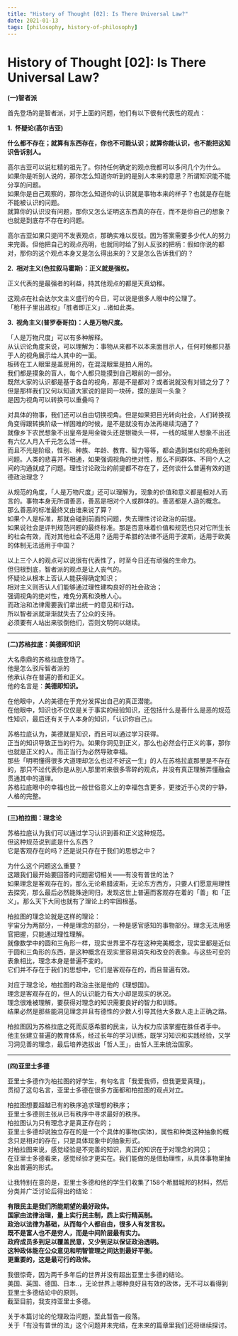```yaml
---
title: "History of Thought [02]: Is There Universal Law?"
date: 2021-01-13
tags: [philosophy, history-of-philosophy]
---
```


# History of Thought [02]: Is There Universal Law?


**(一)智者派**

首先登场的是智者派，对于上面的问题，他们有以下很有代表性的观点：

**1.  怀疑论(高尔吉亚)**

**什么都不存在；就算有东西存在，你也不可能认识；就算你能认识，也不能把这知识告诉别人。**

高尔吉亚可以说杠精的祖先了。你持任何确定的观点我都可以多问几个为什么。  
如果你是听别人说的，那你怎么知道你听到的是别人本来的意思？所谓知识能不能分享的问题。  
如果你是自己观察的，那你怎么知道你的认识就是事物本来的样子？也就是存在能不能被认识的问题。  
就算你的认识没有问题，那你又怎么证明这东西真的存在，而不是你自己的想象？也就是到底存不存在的问题。

高尔吉亚如果只提问不发表观点，那确实难以反驳。因为答案需要多少代人的努力来完善。但他把自己的观点亮明，也就同时给了别人反驳的把柄：假如你说的都对，那你的这个观点本身又是怎么得出来的？又是怎么告诉我们的？

**2.  相对主义(色拉叙马霍斯)：正义就是强权。**

正义代表的是最强者的利益，持其他观点的都是天真幼稚。

这观点在社会达尔文主义盛行的今日，可以说是很多人眼中的公理了。  
「枪杆子里出政权」「胜者即正义」..诸如此类。

**3.  视角主义(普罗泰哥拉)：人是万物尺度。**

「人是万物尺度」可以有多种解释。  
从认识论角度来说，可以理解为：事物从来都不以本来面目示人，任何时候都只基于人的视角展示给人其中的一面。  
板砖在工人眼里是盖房用的，在混混眼里是拍人用的。  
我们都是摸象的盲人，每个人都只能摸到自己眼前的一部分。  
既然大家的认识都是基于各自的视角，那是不是都对？或者说就没有对错之分了？  
但是那样我们又何以知道大家说的是同一块砖，摸的是同一头象？  
是因为视角可以转换可以重叠吗？

对具体的物事，我们还可以自由切换视角。但是如果把目光转向社会，人们转换视角变得跟转换阶级一样困难的时候，是不是就没有办法再继续沟通了？  
就像乡下农民想象不出皇帝是用金锄头还是银锄头一样，一线的城里人想象不出还有六亿人月入千元怎么活一样。  
而且不光是阶级，性别、种族、年龄、教育、智力等等，都会遇到类似的视角差别问题。人类的悲喜并不相通，如果强调视角的绝对性，那么不同群体、不同个人之间的沟通就成了问题。理性讨论政治的前提都不存在了，还何谈什么普遍有效的道德政治理念？

从规范的角度，「人是万物尺度」还可以理解为，现象的价值和意义都是相对人而言的。事物本身无所谓善恶，善恶是相对个人或群体的。善恶都是人造的概念。  
那么善恶的标准最终又由谁来说了算？  
如果个人是标准，那就会碰到前面的问题，失去理性讨论政治的前提。  
如果说社会是评判规范问题的最终标准。那是否意味着价值和规范也只对它所生长的社会有效，而对其他社会不适用？适用于希腊的法律不适用于波斯，适用于欧美的体制无法适用于中国？

以上三个人的观点可以说很有代表性了，时至今日还有顽强的生命力。  
但归根到底，智者派的观点是让人丧气的。  
怀疑论从根本上否认人能获得确定知识；  
相对主义则否认人们能够通过理性建构良好的社会政治；  
强调视角的绝对性，难免分离和涣散人心。  
而政治和法律需要我们拿出统一的意见和行动。  
所以智者派就渐渐就失去了公众的支持。  
必须要有人站出来驳倒他们，否则文明何以继续。

---

**(二)苏格拉底：美德即知识**

大名鼎鼎的苏格拉底登场了。  
他是怎么驳斥智者派的  
他承认存在普遍的善和正义。  
他的名言是：**美德即知识。**

在他眼中，人的美德在于充分发挥出自己的真正潜能。  
在他眼中，知识也不仅仅是关于事实的经验知识，还包括什么是善什么是恶的规范性知识，最后还有关于人本身的知识，「认识你自己」。

苏格拉底认为，美德就是知识，而且可以通过学习获得。  
正当的知识导致正当的行为。如果你洞见到正义，那么也必然会行正义的事，那你也就是正义的人。而正当行为必然导致幸福。  
那些「明明懂得很多大道理却怎么也过不好这一生」的人在苏格拉底那里是不存在的，那只不过代表你是从别人那里听来很多零碎的观点，并没有真正理解弄懂融会贯通其中的道理。  
苏格拉底眼中的幸福也比一般世俗意义上的幸福包含更多，更接近于心灵的宁静，人格的完整。

---

**(三)柏拉图：理念论**

苏格拉底认为我们可以通过学习认识到善和正义这种规范。  
但这种规范说到底是什么东西？  
它是客观存在的吗？还是说只存在于我们的思想之中？

为什么这个问题这么重要？  
这跟我们最开始要回答的问题密切相关——有没有普世的法？  
如果理念是客观存在的，那么无论希腊波斯，无论东方西方，只要人们愿意用理性去探究，那么最后必然能殊途同归，发现这世上普遍而客观存在着的「善」和「正义」。那么天下大同也就有了理论上的牢固根基。

柏拉图的理念论就是这样的理论：  
宇宙分为两部分，一种是理念的部分，一种是感官感知的事物部分。理念无法用感官把握，只能通过理性理解。  
就像数学中的圆和三角形一样，现实世界里不存在这种完美概念，现实里都是近似于圆和三角形的东西，是这种概念在现实里容易消失和改变的表象。与这些可变的表象相比，理念本身是普遍不变的。  
它们并不存在于我们的思想中，它们是客观存在的，而且普遍有效。

对应于理念论，柏拉图的政治主张是他的《理想国》。  
理念是客观存在的，但人的认识能力有大小却是现实的状况。  
理念很难被理解，要获得对理念的知识需要良好的智力和训练。  
结果必然是那些能洞见理念并且有德性的少数人引导其他大多数人走上正确之路。

柏拉图因为苏格拉底之死而反感希腊的民主，认为权力应该掌握在胜任者手中。  
他主张建立普遍的教育体系，经过长年的学习训练，既学习知识和实践经验，又学习洞见善的理念，最后培养选拔出「哲人王」，由哲人王来统治国家。

---

**(四)亚里士多德**

亚里士多德作为柏拉图的好学生，有句名言「我爱我师，但我更爱真理」。  
贯彻了这句名言，亚里士多德在很多方面都和柏拉图的观点对立。

柏拉图想要超越已有的秩序追求理想的秩序；  
亚里士多德则主张从已有秩序中寻求最好的秩序。  
柏拉图认为只有理念才是真正存在的；  
亚里士多德却说独立存在的是一个个具体的事物(实体)，属性和种类这种抽象的概念只是相对的存在，只是具体现象中的抽象形式。  
对柏拉图来说，感觉经验是不完善的知识，真正的知识在于对理念的洞见；  
在亚里士多德看来，感觉经验才更实在。我们能做的是借助理性，从具体事物里抽象出普遍的形式。

让我特别在意的是，亚里士多德和他的学生们收集了158个希腊城邦的材料，然后分类并广泛讨论后得出的结论：

**有限民主是我们所能期望的最好政体。**  
**国家由法律治理，量上实行民主制，质上实行精英制。**  
**政治以法律为基础，从而每个人都自由，很多人有发言权。**  
**既不是富人也不是穷人，而是中间阶层最有实力。**  
**政府成员多到足以覆盖民意，又少到足以保证政治透明。**  
**这种政体能在公众意见和明智管理之间达到最好平衡。**  
**更重要的，这是最可行的政体。**

我很惊奇，因为两千多年后的世界并没有超出亚里士多德的结论。  
美国、英国、德国、日本..，无论世界上哪种良好且有效的政体，无不可以看得到亚里士多德结论中的原则。  
截至目前，我支持亚里士多德。

关于本篇讨论的伦理政治问题，至此暂告一段落。  
关于「有没有普世的法」这个问题并未完结，在未来的篇章里我们还将继续探讨。
